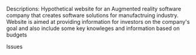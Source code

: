 Descriptions:
Hypothetical website for an Augmented reality software company that creates software solutions for manufactruing industry. Website is aimed at providing information for investors on the company's goal and also include some key knowleges and information based on budgets





Issues







